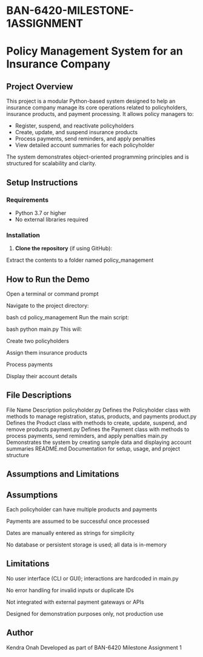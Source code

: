 # BAN-6420-MILESTONE-1ASSIGNMENT
# Policy Management System for an Insurance Company

##  Project Overview
This project is a modular Python-based system designed to help an insurance company manage its core operations related to policyholders, insurance products, and payment processing. It allows policy managers to:
- Register, suspend, and reactivate policyholders
- Create, update, and suspend insurance products
- Process payments, send reminders, and apply penalties
- View detailed account summaries for each policyholder

The system demonstrates object-oriented programming principles and is structured for scalability and clarity.

##  Setup Instructions

### Requirements
- Python 3.7 or higher
- No external libraries required

### Installation
1. **Clone the repository** (if using GitHub):
   

Extract the contents to a folder named policy_management

## How to Run the Demo
Open a terminal or command prompt

Navigate to the project directory:

bash
cd policy_management
Run the main script:

bash
python main.py
This will:

Create two policyholders

Assign them insurance products

Process payments

Display their account details

## File Descriptions
File Name	Description
policyholder.py	Defines the Policyholder class with methods to manage registration, status, products, and payments
product.py	Defines the Product class with methods to create, update, suspend, and remove products
payment.py	Defines the Payment class with methods to process payments, send reminders, and apply penalties
main.py	Demonstrates the system by creating sample data and displaying account summaries
README.md	Documentation for setup, usage, and project structure

## Assumptions and Limitations
## Assumptions
Each policyholder can have multiple products and payments

Payments are assumed to be successful once processed

Dates are manually entered as strings for simplicity

No database or persistent storage is used; all data is in-memory

## Limitations
No user interface (CLI or GUI); interactions are hardcoded in main.py

No error handling for invalid inputs or duplicate IDs

Not integrated with external payment gateways or APIs

Designed for demonstration purposes only, not production use

## Author
Kendra Onah
Developed as part of BAN-6420 Milestone Assignment 1
